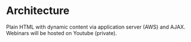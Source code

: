 # Architecture

Plain HTML with dynamic content via application server (AWS) and AJAX.  
Webinars will be hosted on Youtube (private).  
